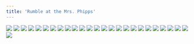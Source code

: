 ```yaml
---
title: 'Rumble at the Mrs. Phipps'
---
```


![](/images/great/part-9/great249.jpg)
![](/images/great/part-9/great250.jpg)
![](/images/great/part-9/great251.jpg)
![](/images/great/part-9/great252.jpg)
![](/images/great/part-9/great253.jpg)
![](/images/great/part-9/great254.jpg)
![](/images/great/part-9/great255.jpg)
![](/images/great/part-9/great256.jpg)
![](/images/great/part-9/great257.jpg)
![](/images/great/part-9/great258.jpg)
![](/images/great/part-9/great259.jpg)
![](/images/great/part-9/great260.jpg)
![](/images/great/part-9/great261.jpg)
![](/images/great/part-9/great262.jpg)
![](/images/great/part-9/great263.jpg)
![](/images/great/part-9/great264.jpg)
![](/images/great/part-9/great265.jpg)
![](/images/great/part-9/great266.jpg)
![](/images/great/part-9/great267.jpg)
![](/images/great/part-9/great268.jpg)
![](/images/great/part-9/great269.jpg)
![](/images/great/part-9/great270.jpg)
![](/images/great/part-9/great271.jpg)
![](/images/great/part-9/great272.jpg)
![](/images/great/part-9/great273.jpg)
![](/images/great/part-9/great274.jpg)